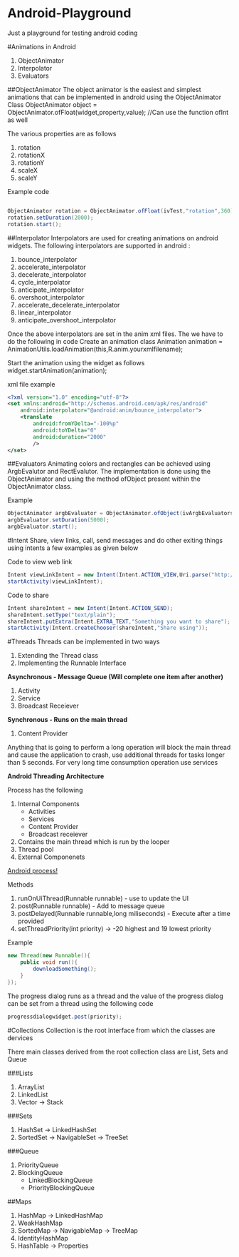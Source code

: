 # Android-Playground
Just a playground for testing android coding

#Animations in Android
1. ObjectAnimator
2. Interpolator
3. Evaluators

##ObjectAnimator
The object animator is the easiest and simplest animations that can be implemented in android using the ObjectAnimator Class
ObjectAnimator object = ObjectAnimator.ofFloat(widget,property,value); //Can use the function ofInt as well

The various properties are as follows

1. rotation
2. rotationX
3. rotationY
4. scaleX
5. scaleY

Example code
```java

ObjectAnimator rotation = ObjectAnimator.ofFloat(ivTest,"rotation",360);
rotation.setDuration(2000);
rotation.start();

```

##Interpolator
Interpolators are used for creating animations on android widgets. The following interpolators are supported in android : 

1. bounce_interpolator
2. accelerate_interpolator
3. decelerate_interpolator
4. cycle_interpolator
5. anticipate_interpolator
6. overshoot_interpolator
7. accelerate_decelerate_interpolator
8. linear_interpolator
9. anticipate_overshoot_interpolator

Once the above interpolators are set in the anim xml files. The we have to do the following in code
Create an animation class
Animation animation = AnimationUtils.loadAnimation(this,R.anim.yourxmlfilename);

Start the animation using the widget as follows
widget.startAnimation(animation);

xml file example
```xml
<?xml version="1.0" encoding="utf-8"?>
<set xmlns:android="http://schemas.android.com/apk/res/android"
    android:interpolator="@android:anim/bounce_interpolator">
    <translate
        android:fromYDelta="-100%p"
        android:toYDelta="0"
        android:duration="2000"
        />
</set>
```

##Evaluators
Animating colors and rectangles can be achieved using ArgbEvalutor and RectEvalutor. The implementation is done using the ObjectAnimator and using the method ofObject present within the ObjectAnimator class.

Example
```java
ObjectAnimator argbEvaluator = ObjectAnimator.ofObject(ivArgbEvaluators, "backgroundColor", new ArgbEvaluator(), Color.CYAN, Color.MAGENTA);
argbEvaluator.setDuration(5000);
argbEvaluator.start();
```

#Intent
Share, view links, call, send messages and do other exiting things using intents a few examples as given below

Code to view web link
```java
Intent viewLinkIntent = new Intent(Intent.ACTION_VIEW,Uri.parse("http://www.google.com"));
startActivity(viewLinkIntent);
```

Code to share
```java
Intent shareIntent = new Intent(Intent.ACTION_SEND);
shareIntent.setType("text/plain");
shareIntent.putExtra(Intent.EXTRA_TEXT,"Something you want to share");
startActivity(Intent.createChooser(shareIntent,"Share using"));
```

#Threads
Threads can be implemented in two ways

1. Extending the Thread class
2. Implementing the Runnable Interface

**Asynchronous - Message Queue (Will complete one item after another)**

1. Activity
2. Service
3. Broadcast Receiever

**Synchronous - Runs on the main thread**

1. Content Provider

Anything that is going to perform a long operation will block the main thread and cause the application to crash, use additional threads for tasks longer than 5 seconds. For very long time consumption operation use services

**Android Threading Architecture**

Process has the following

1. Internal Components
	* Activities
	* Services
	* Content Provider
	* Broadcast receiever
2. Contains the main thread which is run by the looper
3. Thread pool
4. External Componenets

[Android process!](https://github.com/dilipkumar4813/Android-Playground/explanation-assets/android-process-threads.png)

Methods

1. runOnUiThread(Runnable runnable) - use to update the UI
2. post(Runnable runnable) - Add to message queue
3. postDelayed(Runnable runnable,long miliseconds) - Execute after a time provided
4. setThreadPriority(int priority) -> -20 highest and 19 lowest priority

Example
```java
new Thread(new Runnable(){
	public void run(){
		downloadSomething();
	}
});
```

The progress dialog runs as a thread and the value of the progress dialog can be set from a thread using the following code

```java
progressdialogwidget.post(priority);
```


#Collections
Collection is the root interface from which the classes are dervices

There main classes derived from the root collection class are List, Sets and Queue

###Lists
1. ArrayList
2. LinkedList
3. Vector -> Stack

###Sets
1. HashSet -> LinkedHashSet
2. SortedSet -> NavigableSet -> TreeSet

###Queue
1. PriorityQueue
2. BlockingQueue
	* LinkedBlockingQueue
	* PriorityBlockingQueue
	
##Maps
1. HashMap -> LinkedHashMap
2. WeakHashMap
3. SortedMap -> NavigableMap -> TreeMap
4. IdentityHashMap
5. HashTable -> Properties
